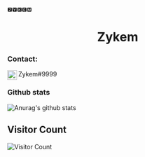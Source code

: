 ```
🆉🆈🅺🅴🅼                                                   
```
<h1 align="center">Zykem</h1>

<p align="center">

</p>


### Contact:

<img align="left" alt="My discord" width="22px" src="https://cdn.jsdelivr.net/npm/simple-icons@v3/icons/discord.svg" /> Zykem#9999
<br />


### Github stats
![Anurag's github stats](https://github-readme-stats.vercel.app/api?username=Zykem&count_private=true&show_icons=true?theme=buefy)


## Visitor Count
![Visitor Count](https://profile-counter.glitch.me/Zykem/count.svg)

<br />

